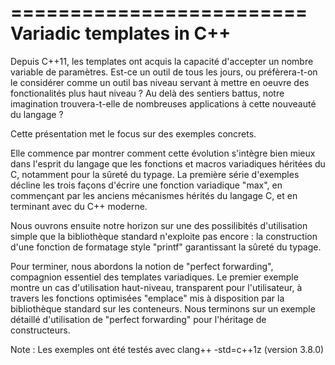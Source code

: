 =========================
Variadic templates in C++
=========================

Depuis C++11, les templates ont acquis la capacité d'accepter un nombre variable de paramètres.
Est-ce un outil de tous les jours, ou préfèrera-t-on le considérer comme un outil bas niveau servant à mettre en oeuvre des fonctionalités plus haut niveau ?
Au delà des sentiers battus, notre imagination trouvera-t-elle de nombreuses applications à cette nouveauté du langage ?

Cette présentation met le focus sur des exemples concrets.

Elle commence par montrer comment cette évolution s'intègre bien mieux dans l'esprit du langage
que les fonctions et macros variadiques héritées du C, notamment pour la sûreté du typage.
La première série d'exemples décline les trois façons d'écrire une fonction variadique "max",
en commençant par les anciens mécanismes hérités du langage C, et en terminant avec du C++ moderne.

Nous ouvrons ensuite notre horizon sur une des possilibités d'utilisation simple que la bibliothèque standard n'exploite pas encore :
la construction d'une fonction de formatage style "printf" garantissant la sûreté du typage.

Pour terminer, nous abordons la notion de "perfect forwarding", compagnion essentiel des templates variadiques.
Le premier exemple montre un cas d'utilisation haut-niveau, transparent pour l'utilisateur,
à travers les fonctions optimisées "emplace" mis à disposition par la bibliothèque standard sur les conteneurs.
Nous terminons sur un exemple détaillé d'utilisation de "perfect forwarding" pour l'héritage de constructeurs.

Note : Les exemples ont été testés avec clang++ -std=c++1z (version 3.8.0)
